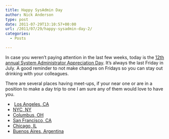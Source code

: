 ```yaml
---
title: Happy SysAdmin Day
author: Nick Anderson
type: post
date: 2011-07-29T13:10:57+00:00
url: /2011/07/29/happy-sysadmin-day-2/
categories:
  - Posts

---
```

In case you weren&#8217;t paying attention in the last few weeks, today is the [12th annual System Administrator Appreciation Day][1]. It&#8217;s always the last Friday in July. A good reminder to not make changes on Fridays so you can stay out drinking with your colleagues.

There are several places having meet-ups, if your near one or are in a position to make a day trip to one I am sure any of them would love to have you.

  *  [Los Angeles, CA][2]
  * [NYC, NY][3]
  * [Columbus, OH][4]
  * [San Francisco, CA][5]
  * [Chicago, IL][6]
  * [Buenos Aires, Argentina][7]

 [1]: http://www.sysadminday.com/
 [2]: http://sysadminday.eventbrite.com
 [3]: http://nycsysadminday.eventbrite.com
 [4]: http://614-sysadmin-day.eventbrite.com
 [5]: http://opendns-sysadminappreciation2011.eventbrite.com
 [6]: https://www.facebook.com/event.php?eid=100672293360534
 [7]: http://eleccionroot.com/index.php